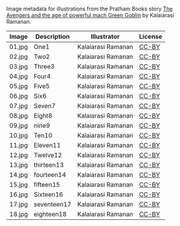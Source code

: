 Image metadata for illustrations from the Pratham Books story [The Avengers and the age of powerful mach Green Goblin](https://storyweaver.org.in/stories/3369-the-avengers-and-the-age-of-powerful-mach-green-goblin) by Kalaiarasi Ramanan.

Image | Description | Illustrator | License
----- | ----------- | ----------- | -------
01.jpg | One1 | Kalaiarasi Ramanan | [CC-BY](https://creativecommons.org/licenses/by/4.0/)
02.jpg | Two2 | Kalaiarasi Ramanan | [CC-BY](https://creativecommons.org/licenses/by/4.0/)
03.jpg | Three3 | Kalaiarasi Ramanan | [CC-BY](https://creativecommons.org/licenses/by/4.0/)
04.jpg | Four4 | Kalaiarasi Ramanan | [CC-BY](https://creativecommons.org/licenses/by/4.0/)
05.jpg | Five5 | Kalaiarasi Ramanan | [CC-BY](https://creativecommons.org/licenses/by/4.0/)
06.jpg | Six6 | Kalaiarasi Ramanan | [CC-BY](https://creativecommons.org/licenses/by/4.0/)
07.jpg | Seven7 | Kalaiarasi Ramanan | [CC-BY](https://creativecommons.org/licenses/by/4.0/)
08.jpg | Eight8 | Kalaiarasi Ramanan | [CC-BY](https://creativecommons.org/licenses/by/4.0/)
09.jpg | nine9 | Kalaiarasi Ramanan | [CC-BY](https://creativecommons.org/licenses/by/4.0/)
10.jpg | Ten10 | Kalaiarasi Ramanan | [CC-BY](https://creativecommons.org/licenses/by/4.0/)
11.jpg | Eleven11 | Kalaiarasi Ramanan | [CC-BY](https://creativecommons.org/licenses/by/4.0/)
12.jpg | Twelve12 | Kalaiarasi Ramanan | [CC-BY](https://creativecommons.org/licenses/by/4.0/)
13.jpg | thirteen13 | Kalaiarasi Ramanan | [CC-BY](https://creativecommons.org/licenses/by/4.0/)
14.jpg | fourteen14 | Kalaiarasi Ramanan | [CC-BY](https://creativecommons.org/licenses/by/4.0/)
15.jpg | fifteen15 | Kalaiarasi Ramanan | [CC-BY](https://creativecommons.org/licenses/by/4.0/)
16.jpg | Sixteen16 | Kalaiarasi Ramanan | [CC-BY](https://creativecommons.org/licenses/by/4.0/)
17.jpg | seventeen17 | Kalaiarasi Ramanan | [CC-BY](https://creativecommons.org/licenses/by/4.0/)
18.jpg | eighteen18 | Kalaiarasi Ramanan | [CC-BY](https://creativecommons.org/licenses/by/4.0/)